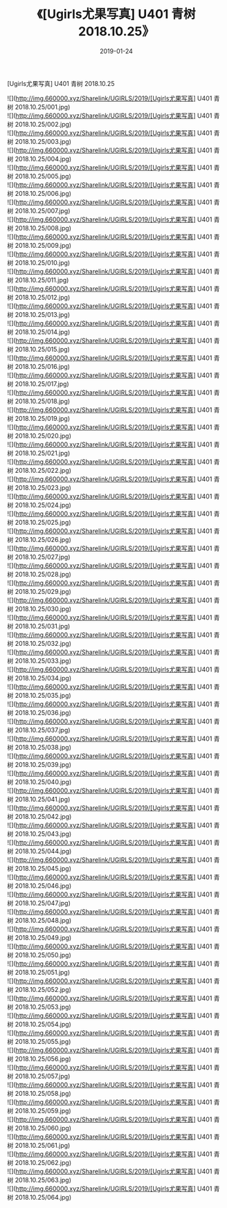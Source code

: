 ﻿---
layout: post
title:  《[Ugirls尤果写真] U401 青树 2018.10.25》
date:   2019-01-24
img: http://img.660000.xyz/Sharelink/UGIRLS/2019/[Ugirls尤果写真] U401 青树 2018.10.25/000.jpg
categories: [美女, 清纯, 唯美]
---

[Ugirls尤果写真] U401 青树 2018.10.25

 ![](http://img.660000.xyz/Sharelink/UGIRLS/2019/[Ugirls尤果写真] U401 青树 2018.10.25/001.jpg) <br>![](http://img.660000.xyz/Sharelink/UGIRLS/2019/[Ugirls尤果写真] U401 青树 2018.10.25/002.jpg) <br>![](http://img.660000.xyz/Sharelink/UGIRLS/2019/[Ugirls尤果写真] U401 青树 2018.10.25/003.jpg) <br>![](http://img.660000.xyz/Sharelink/UGIRLS/2019/[Ugirls尤果写真] U401 青树 2018.10.25/004.jpg) <br>![](http://img.660000.xyz/Sharelink/UGIRLS/2019/[Ugirls尤果写真] U401 青树 2018.10.25/005.jpg) <br>![](http://img.660000.xyz/Sharelink/UGIRLS/2019/[Ugirls尤果写真] U401 青树 2018.10.25/006.jpg) <br>![](http://img.660000.xyz/Sharelink/UGIRLS/2019/[Ugirls尤果写真] U401 青树 2018.10.25/007.jpg) <br>![](http://img.660000.xyz/Sharelink/UGIRLS/2019/[Ugirls尤果写真] U401 青树 2018.10.25/008.jpg) <br>![](http://img.660000.xyz/Sharelink/UGIRLS/2019/[Ugirls尤果写真] U401 青树 2018.10.25/009.jpg) <br>![](http://img.660000.xyz/Sharelink/UGIRLS/2019/[Ugirls尤果写真] U401 青树 2018.10.25/010.jpg) <br>![](http://img.660000.xyz/Sharelink/UGIRLS/2019/[Ugirls尤果写真] U401 青树 2018.10.25/011.jpg) <br>![](http://img.660000.xyz/Sharelink/UGIRLS/2019/[Ugirls尤果写真] U401 青树 2018.10.25/012.jpg) <br>![](http://img.660000.xyz/Sharelink/UGIRLS/2019/[Ugirls尤果写真] U401 青树 2018.10.25/013.jpg) <br>![](http://img.660000.xyz/Sharelink/UGIRLS/2019/[Ugirls尤果写真] U401 青树 2018.10.25/014.jpg) <br>![](http://img.660000.xyz/Sharelink/UGIRLS/2019/[Ugirls尤果写真] U401 青树 2018.10.25/015.jpg) <br>![](http://img.660000.xyz/Sharelink/UGIRLS/2019/[Ugirls尤果写真] U401 青树 2018.10.25/016.jpg) <br>![](http://img.660000.xyz/Sharelink/UGIRLS/2019/[Ugirls尤果写真] U401 青树 2018.10.25/017.jpg) <br>![](http://img.660000.xyz/Sharelink/UGIRLS/2019/[Ugirls尤果写真] U401 青树 2018.10.25/018.jpg) <br>![](http://img.660000.xyz/Sharelink/UGIRLS/2019/[Ugirls尤果写真] U401 青树 2018.10.25/019.jpg) <br>![](http://img.660000.xyz/Sharelink/UGIRLS/2019/[Ugirls尤果写真] U401 青树 2018.10.25/020.jpg) <br>![](http://img.660000.xyz/Sharelink/UGIRLS/2019/[Ugirls尤果写真] U401 青树 2018.10.25/021.jpg) <br>![](http://img.660000.xyz/Sharelink/UGIRLS/2019/[Ugirls尤果写真] U401 青树 2018.10.25/022.jpg) <br>![](http://img.660000.xyz/Sharelink/UGIRLS/2019/[Ugirls尤果写真] U401 青树 2018.10.25/023.jpg) <br>![](http://img.660000.xyz/Sharelink/UGIRLS/2019/[Ugirls尤果写真] U401 青树 2018.10.25/024.jpg) <br>![](http://img.660000.xyz/Sharelink/UGIRLS/2019/[Ugirls尤果写真] U401 青树 2018.10.25/025.jpg) <br>![](http://img.660000.xyz/Sharelink/UGIRLS/2019/[Ugirls尤果写真] U401 青树 2018.10.25/026.jpg) <br>![](http://img.660000.xyz/Sharelink/UGIRLS/2019/[Ugirls尤果写真] U401 青树 2018.10.25/027.jpg) <br>![](http://img.660000.xyz/Sharelink/UGIRLS/2019/[Ugirls尤果写真] U401 青树 2018.10.25/028.jpg) <br>![](http://img.660000.xyz/Sharelink/UGIRLS/2019/[Ugirls尤果写真] U401 青树 2018.10.25/029.jpg) <br>![](http://img.660000.xyz/Sharelink/UGIRLS/2019/[Ugirls尤果写真] U401 青树 2018.10.25/030.jpg) <br>![](http://img.660000.xyz/Sharelink/UGIRLS/2019/[Ugirls尤果写真] U401 青树 2018.10.25/031.jpg) <br>![](http://img.660000.xyz/Sharelink/UGIRLS/2019/[Ugirls尤果写真] U401 青树 2018.10.25/032.jpg) <br>![](http://img.660000.xyz/Sharelink/UGIRLS/2019/[Ugirls尤果写真] U401 青树 2018.10.25/033.jpg) <br>![](http://img.660000.xyz/Sharelink/UGIRLS/2019/[Ugirls尤果写真] U401 青树 2018.10.25/034.jpg) <br>![](http://img.660000.xyz/Sharelink/UGIRLS/2019/[Ugirls尤果写真] U401 青树 2018.10.25/035.jpg) <br>![](http://img.660000.xyz/Sharelink/UGIRLS/2019/[Ugirls尤果写真] U401 青树 2018.10.25/036.jpg) <br>![](http://img.660000.xyz/Sharelink/UGIRLS/2019/[Ugirls尤果写真] U401 青树 2018.10.25/037.jpg) <br>![](http://img.660000.xyz/Sharelink/UGIRLS/2019/[Ugirls尤果写真] U401 青树 2018.10.25/038.jpg) <br>![](http://img.660000.xyz/Sharelink/UGIRLS/2019/[Ugirls尤果写真] U401 青树 2018.10.25/039.jpg) <br>![](http://img.660000.xyz/Sharelink/UGIRLS/2019/[Ugirls尤果写真] U401 青树 2018.10.25/040.jpg) <br>![](http://img.660000.xyz/Sharelink/UGIRLS/2019/[Ugirls尤果写真] U401 青树 2018.10.25/041.jpg) <br>![](http://img.660000.xyz/Sharelink/UGIRLS/2019/[Ugirls尤果写真] U401 青树 2018.10.25/042.jpg) <br>![](http://img.660000.xyz/Sharelink/UGIRLS/2019/[Ugirls尤果写真] U401 青树 2018.10.25/043.jpg) <br>![](http://img.660000.xyz/Sharelink/UGIRLS/2019/[Ugirls尤果写真] U401 青树 2018.10.25/044.jpg) <br>![](http://img.660000.xyz/Sharelink/UGIRLS/2019/[Ugirls尤果写真] U401 青树 2018.10.25/045.jpg) <br>![](http://img.660000.xyz/Sharelink/UGIRLS/2019/[Ugirls尤果写真] U401 青树 2018.10.25/046.jpg) <br>![](http://img.660000.xyz/Sharelink/UGIRLS/2019/[Ugirls尤果写真] U401 青树 2018.10.25/047.jpg) <br>![](http://img.660000.xyz/Sharelink/UGIRLS/2019/[Ugirls尤果写真] U401 青树 2018.10.25/048.jpg) <br>![](http://img.660000.xyz/Sharelink/UGIRLS/2019/[Ugirls尤果写真] U401 青树 2018.10.25/049.jpg) <br>![](http://img.660000.xyz/Sharelink/UGIRLS/2019/[Ugirls尤果写真] U401 青树 2018.10.25/050.jpg) <br>![](http://img.660000.xyz/Sharelink/UGIRLS/2019/[Ugirls尤果写真] U401 青树 2018.10.25/051.jpg) <br>![](http://img.660000.xyz/Sharelink/UGIRLS/2019/[Ugirls尤果写真] U401 青树 2018.10.25/052.jpg) <br>![](http://img.660000.xyz/Sharelink/UGIRLS/2019/[Ugirls尤果写真] U401 青树 2018.10.25/053.jpg) <br>![](http://img.660000.xyz/Sharelink/UGIRLS/2019/[Ugirls尤果写真] U401 青树 2018.10.25/054.jpg) <br>![](http://img.660000.xyz/Sharelink/UGIRLS/2019/[Ugirls尤果写真] U401 青树 2018.10.25/055.jpg) <br>![](http://img.660000.xyz/Sharelink/UGIRLS/2019/[Ugirls尤果写真] U401 青树 2018.10.25/056.jpg) <br>![](http://img.660000.xyz/Sharelink/UGIRLS/2019/[Ugirls尤果写真] U401 青树 2018.10.25/057.jpg) <br>![](http://img.660000.xyz/Sharelink/UGIRLS/2019/[Ugirls尤果写真] U401 青树 2018.10.25/058.jpg) <br>![](http://img.660000.xyz/Sharelink/UGIRLS/2019/[Ugirls尤果写真] U401 青树 2018.10.25/059.jpg) <br>![](http://img.660000.xyz/Sharelink/UGIRLS/2019/[Ugirls尤果写真] U401 青树 2018.10.25/060.jpg) <br>![](http://img.660000.xyz/Sharelink/UGIRLS/2019/[Ugirls尤果写真] U401 青树 2018.10.25/061.jpg) <br>![](http://img.660000.xyz/Sharelink/UGIRLS/2019/[Ugirls尤果写真] U401 青树 2018.10.25/062.jpg) <br>![](http://img.660000.xyz/Sharelink/UGIRLS/2019/[Ugirls尤果写真] U401 青树 2018.10.25/063.jpg) <br>![](http://img.660000.xyz/Sharelink/UGIRLS/2019/[Ugirls尤果写真] U401 青树 2018.10.25/064.jpg) <br>